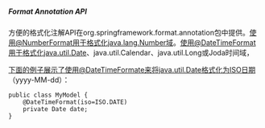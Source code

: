 ##### Format Annotation API

方便的格式化注解API在org.springframework.format.annotation包中提供。使用@NumberFormat用于格式化java.lang.Number域。使用@DateTimeFormat用于格式化java.util.Date、java.util.Calendar、java.util.Long或Joda时间域，

下面的例子展示了使用@DateTimeFormate来将java.util.Date格式化为ISO日期（yyyy-MM-dd）：

```
public class MyModel {
    @DateTimeFormat(iso=ISO.DATE)
    private Date date;
}
```


